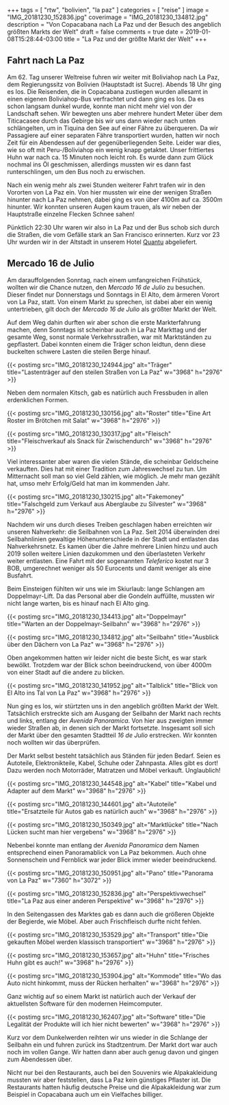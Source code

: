 +++
tags = [
    "rtw",
    "bolivien",
    "la paz"
    ]
categories = [
    "reise"
]
image = "IMG_20181230_152836.jpg"
coverimage = "IMG_20181230_134812.jpg"
description = "Von Copacabana nach La Paz und der Besuch des angeblich größten Markts der Welt"
draft = false
comments = true
date = 2019-01-08T15:28:44-03:00
title = "La Paz und der größte Markt der Welt"
+++

## Fahrt nach La Paz

Am 62. Tag unserer Weltreise fuhren wir weiter mit Boliviahop nach La Paz, dem Regierungssitz von Bolivien (Hauptstadt ist Sucre). Abends 18 Uhr ging es los. Die Reisenden, die in Copacabana zustiegen wurden allesamt in einen eigenen Boliviahop-Bus verfrachtet und dann ging es los. Da es schon langsam dunkel wurde, konnte man nicht mehr viel von der Landschaft sehen. Wir bewegten uns aber mehrere hundert Meter über dem Titicacasee durch das Gebirge bis wir uns dann wieder nach unten schlängelten, um in Tiquina den See auf einer Fähre zu überqueren. Da wir Passagiere auf einer separaten Fähre transportiert wurden, hatten wir noch Zeit für ein Abendessen auf der gegenüberliegenden Seite. Leider war dies, wie so oft mit Peru-/Boliviahop ein wenig knapp getaktet. Unser frittiertes Huhn war nach ca. 15 Minuten noch leicht roh. Es wurde dann zum Glück nochmal ins Öl geschmissen, allerdings mussten wir es dann fast runterschlingen, um den Bus noch zu erwischen.

Nach ein wenig mehr als zwei Stunden weiterer Fahrt trafen wir in den Vororten von La Paz ein. Von hier mussten wir eine der wenigen Straßen hinunter nach La Paz nehmen, dabei ging es von über 4100m auf ca. 3500m hinunter. Wir konnten unseren Augen kaum trauen, als wir neben der Hauptstraße einzelne Flecken Schnee sahen!

Pünktlich 22:30 Uhr waren wir also in La Paz und der Bus schob sich durch die Straßen, die vom Gefälle stark an San Francisco erinnerten. Kurz vor 23 Uhr wurden wir in der Altstadt in unserem Hotel [Quantu](https://goo.gl/maps/a5gzhnKNp5s) abgeliefert.

## Mercado 16 de Julio

Am darauffolgenden Sonntag, nach einem umfangreichen Frühstück, wollten wir die Chance nutzen, den _Mercado 16 de Julio_ zu besuchen. Dieser findet nur Donnerstags und Sonntags in El Alto, dem ärmeren Vorort von La Paz, statt. Von einem Markt zu sprechen, ist dabei aber ein wenig untertrieben, gilt doch der _Mercado 16 de Julio_ als größter Markt der Welt.

Auf dem Weg dahin durften wir aber schon die erste Markterfahrung machen, denn Sonntags ist scheinbar auch in La Paz Markttag und der gesamte Weg, sonst normale Verkehrsstraßen, war mit Marktständen zu gepflastert. Dabei konnten einem die Träger schon leidtun, denn diese buckelten schwere Lasten die steilen Berge hinauf.

{{< postimg src="IMG_20181230_124944.jpg" alt="Träger" title="Lastenträger auf den steilen Straßen von La Paz" w="3968" h="2976" >}}

Neben dem normalen Kitsch, gab es natürlich auch Fressbuden in allen erdenklichen Formen.

{{< postimg src="IMG_20181230_130156.jpg" alt="Roster" title="Eine Art Roster im Brötchen mit Salat" w="3968" h="2976" >}}

{{< postimg src="IMG_20181230_130317.jpg" alt="Fleisch" title="Fleischverkauf als Snack für Zwischendurch" w="3968" h="2976" >}}

Viel interessanter aber waren die vielen Stände, die scheinbar Geldscheine verkauften. Dies hat mit einer Tradition zum Jahreswechsel zu tun. Um Mitternacht soll man so viel Geld zählen, wie möglich. Je mehr man gezählt hat, umso mehr Erfolg/Geld hat man im kommenden Jahr.

{{< postimg src="IMG_20181230_130215.jpg" alt="Fakemoney" title="Falschgeld zum Verkauf aus Aberglaube zu Silvester" w="3968" h="2976" >}}

Nachdem wir uns durch dieses Treiben geschlagen haben erreichten wir unseren Nahverkehr: die Seilbahnen von La Paz. Seit 2014 überwinden drei Seilbahnlinien gewaltige Höhenunterschiede in der Stadt und entlasten das Nahverkehrsnetz. Es kamen über die Jahre mehrere Linien hinzu und auch 2019 sollen weitere Linien dazukommen und den überlasteten Verkehr weiter entlasten. Eine Fahrt mit der sogenannten _Teleferico_ kostet nur 3 BOB, umgerechnet weniger als 50 Eurocents und damit weniger als eine Busfahrt.

Beim Einsteigen fühlten wir uns wie im Skiurlaub: lange Schlangen am Doppelmayr-Lift. Da das Personal aber die Gondeln auffüllte, mussten wir nicht lange warten, bis es hinauf nach El Alto ging.

{{< postimg src="IMG_20181230_134413.jpg" alt="Doppelmayr" title="Warten an der Doppelmayr-Seilbahn" w="3968" h="2976" >}}

{{< postimg src="IMG_20181230_134812.jpg" alt="Seilbahn" title="Ausblick über den Dächern von La Paz" w="3968" h="2976" >}}

Oben angekommen hatten wir leider nicht die beste Sicht, es war stark bewölkt. Trotzdem war der Blick schon beeindruckend, von über 4000m von einer Stadt auf die andere zu blicken.

{{< postimg src="IMG_20181230_141952.jpg" alt="Talblick" title="Blick von El Alto ins Tal von La Paz" w="3968" h="2976" >}}

Nun ging es los, wir stürtzten uns in den angeblich größten Markt der Welt. Tatsächlich erstreckte sich am Ausgang der Seilbahn der Markt nach rechts und links, entlang der _Avenida Panoramica_. Von hier aus zweigten immer wieder Straßen ab, in denen sich der Markt fortsetzte. Insgesamt soll sich der Markt über den gesamten Stadtteil _16 de Julio_ erstrecken. Wir konnten noch wollten wir das überprüfen.

Der Markt selbst besteht tatsächlich aus Ständen für jeden Bedarf. Seien es Autoteile, Elektronikteile, Kabel, Schuhe oder Zahnpasta. Alles gibt es dort! Dazu werden noch Motorräder, Matratzen und Möbel verkauft. Unglaublich!

{{< postimg src="IMG_20181230_144548.jpg" alt="Kabel" title="Kabel und Adapter auf dem Markt" w="3968" h="2976" >}}

{{< postimg src="IMG_20181230_144601.jpg" alt="Autoteile" title="Ersatzteile für Autos gab es natürlich auch" w="3968" h="2976" >}}

{{< postimg src="IMG_20181230_150349.jpg" alt="Marktlücke" title="Nach Lücken sucht man hier vergebens" w="3968" h="2976" >}}

Nebenbei konnte man entlang der _Avenida Panoramica_ dem Namen entsprechend einen Panoramablick von La Paz bekommen. Auch ohne Sonnenschein und Fernblick war jeder Blick immer wieder beeindruckend.

{{< postimg src="IMG_20181230_150951.jpg" alt="Pano" title="Panorama von La Paz" w="7360" h="3072" >}}

{{< postimg src="IMG_20181230_152836.jpg" alt="Perspektivwechsel" title="La Paz aus einer anderen Perspektive" w="3968" h="2976" >}}

In den Seitengassen des Marktes gab es dann auch die größeren Objekte der Begierde, wie Möbel. Aber auch Frischfleisch durfte nicht fehlen.

{{< postimg src="IMG_20181230_153529.jpg" alt="Transport" title="Die gekauften Möbel werden klassisch transportiert" w="3968" h="2976" >}}

{{< postimg src="IMG_20181230_153657.jpg" alt="Huhn" title="Frisches Huhn gibt es auch!" w="3968" h="2976" >}}

{{< postimg src="IMG_20181230_153904.jpg" alt="Kommode" title="Wo das Auto nicht hinkommt, muss der Rücken herhalten" w="3968" h="2976" >}}

Ganz wichtig auf so einem Markt ist natürlich auch der Verkauf der aktuellsten Software für den modernen Heimcomputer.

{{< postimg src="IMG_20181230_162407.jpg" alt="Software" title="Die Legalität der Produkte will ich hier nicht bewerten" w="3968" h="2976" >}}

Kurz vor dem Dunkelwerden reihten wir uns wieder in die Schlange der Seilbahn ein und fuhren zurück ins Stadtzentrum. Der Markt dort war auch noch im vollen Gange. Wir hatten dann aber auch genug davon und gingen zum Abendessen über.

Nicht nur bei den Restaurants, auch bei den Souvenirs wie Alpakakleidung mussten wir aber feststellen, dass La Paz kein günstiges Pflaster ist. Die Restaurants hatten häufig deutsche Preise und die Alpakakleidung war zum Beispiel in Copacabana auch um ein Vielfaches billiger.